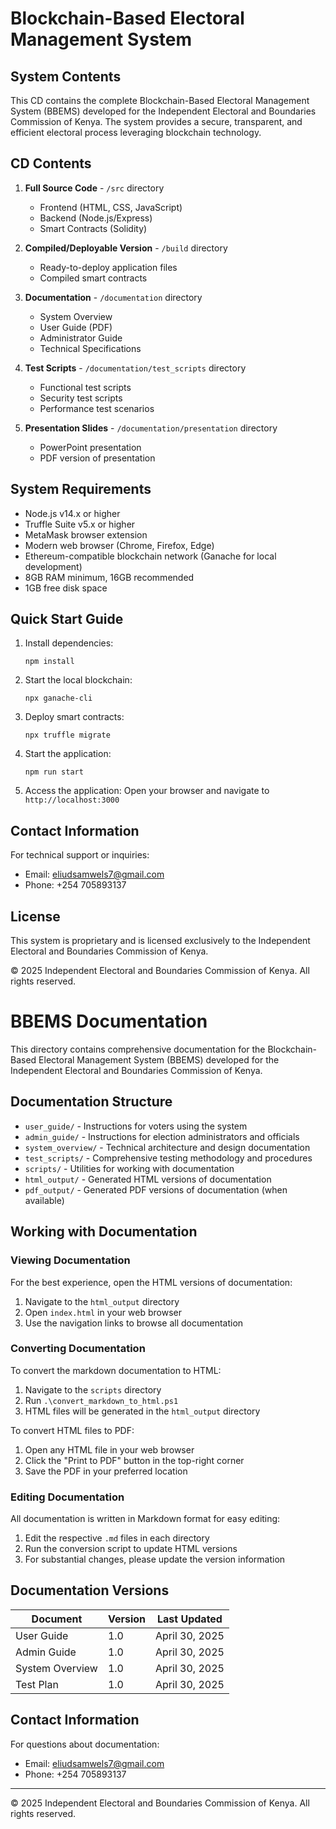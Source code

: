 # Blockchain-Based Electoral Management System

## System Contents
This CD contains the complete Blockchain-Based Electoral Management System (BBEMS) developed for the Independent Electoral and Boundaries Commission of Kenya. The system provides a secure, transparent, and efficient electoral process leveraging blockchain technology.

## CD Contents
1. **Full Source Code** - `/src` directory
   - Frontend (HTML, CSS, JavaScript)
   - Backend (Node.js/Express)
   - Smart Contracts (Solidity)

2. **Compiled/Deployable Version** - `/build` directory
   - Ready-to-deploy application files
   - Compiled smart contracts

3. **Documentation** - `/documentation` directory
   - System Overview
   - User Guide (PDF)
   - Administrator Guide
   - Technical Specifications

4. **Test Scripts** - `/documentation/test_scripts` directory
   - Functional test scripts
   - Security test scripts
   - Performance test scenarios

5. **Presentation Slides** - `/documentation/presentation` directory
   - PowerPoint presentation
   - PDF version of presentation

## System Requirements
- Node.js v14.x or higher
- Truffle Suite v5.x or higher
- MetaMask browser extension
- Modern web browser (Chrome, Firefox, Edge)
- Ethereum-compatible blockchain network (Ganache for local development)
- 8GB RAM minimum, 16GB recommended
- 1GB free disk space

## Quick Start Guide
1. Install dependencies:
   ```
   npm install
   ```

2. Start the local blockchain:
   ```
   npx ganache-cli
   ```

3. Deploy smart contracts:
   ```
   npx truffle migrate
   ```

4. Start the application:
   ```
   npm run start
   ```

5. Access the application:
   Open your browser and navigate to `http://localhost:3000`

## Contact Information
For technical support or inquiries:
- Email: eliudsamwels7@gmail.com
- Phone: +254 705893137

## License
This system is proprietary and is licensed exclusively to the Independent Electoral and Boundaries Commission of Kenya.

© 2025 Independent Electoral and Boundaries Commission of Kenya. All rights reserved.

# BBEMS Documentation

This directory contains comprehensive documentation for the Blockchain-Based Electoral Management System (BBEMS) developed for the Independent Electoral and Boundaries Commission of Kenya.

## Documentation Structure

- `user_guide/` - Instructions for voters using the system
- `admin_guide/` - Instructions for election administrators and officials
- `system_overview/` - Technical architecture and design documentation
- `test_scripts/` - Comprehensive testing methodology and procedures
- `scripts/` - Utilities for working with documentation
- `html_output/` - Generated HTML versions of documentation
- `pdf_output/` - Generated PDF versions of documentation (when available)

## Working with Documentation

### Viewing Documentation

For the best experience, open the HTML versions of documentation:

1. Navigate to the `html_output` directory
2. Open `index.html` in your web browser
3. Use the navigation links to browse all documentation

### Converting Documentation

To convert the markdown documentation to HTML:

1. Navigate to the `scripts` directory
2. Run `.\convert_markdown_to_html.ps1`
3. HTML files will be generated in the `html_output` directory

To convert HTML files to PDF:

1. Open any HTML file in your web browser
2. Click the "Print to PDF" button in the top-right corner
3. Save the PDF in your preferred location

### Editing Documentation

All documentation is written in Markdown format for easy editing:

1. Edit the respective `.md` files in each directory
2. Run the conversion script to update HTML versions
3. For substantial changes, please update the version information

## Documentation Versions

| Document | Version | Last Updated |
|----------|---------|--------------|
| User Guide | 1.0 | April 30, 2025 |
| Admin Guide | 1.0 | April 30, 2025 |
| System Overview | 1.0 | April 30, 2025 |
| Test Plan | 1.0 | April 30, 2025 |

## Contact Information

For questions about documentation:

- Email: eliudsamwels7@gmail.com
- Phone: +254 705893137

---

© 2025 Independent Electoral and Boundaries Commission of Kenya. All rights reserved. 